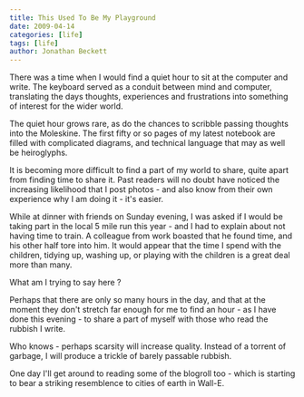 ```yaml
---
title: This Used To Be My Playground
date: 2009-04-14
categories: [life]
tags: [life]
author: Jonathan Beckett
---
```


There was a time when I would find a quiet hour to sit at the computer and write. The keyboard served as a conduit between mind and computer, translating the days thoughts, experiences and frustrations into something of interest for the wider world.

The quiet hour grows rare, as do the chances to scribble passing thoughts into the Moleskine. The first fifty or so pages of my latest notebook are filled with complicated diagrams, and technical language that may as well be heiroglyphs.

It is becoming more difficult to find a part of my world to share, quite apart from finding time to share it. Past readers will no doubt have noticed the increasing likelihood that I post photos - and also know from their own experience why I am doing it - it's easier.

While at dinner with friends on Sunday evening, I was asked if I would be taking part in the local 5 mile run this year - and I had to explain about not having time to train. A colleague from work boasted that he found time, and his other half tore into him. It would appear that the time I spend with the children, tidying up, washing up, or playing with the children is a great deal more than many.

What am I trying to say here ?

Perhaps that there are only so many hours in the day, and that at the moment they don't stretch far enough for me to find an hour - as I have done this evening - to share a part of myself with those who read the rubbish I write.

Who knows - perhaps scarsity will increase quality. Instead of a torrent of garbage, I will produce a trickle of barely passable rubbish.

One day I'll get around to reading some of the blogroll too - which is starting to bear a striking resemblence to cities of earth in Wall-E.